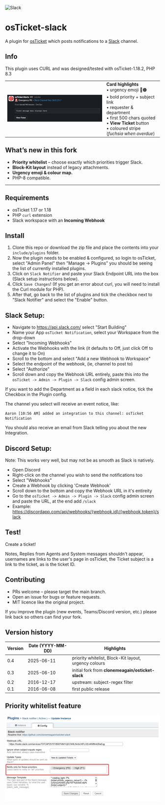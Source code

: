 ![Slack](https://a.slack-edge.com/ae57/img/slack_api_logo.png)

osTicket-slack
==============
A plugin for [osTicket](https://osticket.com) which posts notifications to a [Slack](https://slack.com) channel.

Info
------
This plugin uses CURL and was designed/tested with osTicket-1.18.2, PHP 8.3

|  |  |
|--|--|
| ![card](slack_card.png) | **Card highlights**<br>• urgency emoji 🔴🟠<br>• bold priority + subject link<br>• requester & department<br>• first 500 chars quoted<br>• **View Ticket** button<br>• coloured stripe (*fuchsia when overdue*) |

## What’s new in this fork

* **Priority whitelist** – choose exactly which priorities trigger Slack.  
* **Block-Kit layout** instead of legacy attachments.  
* **Urgency emoji & colour map.**  
* PHP-8 compatible.

---

## Requirements

* osTicket 1.17 or 1.18  
* PHP `curl` extension  
* Slack workspace with an **Incoming Webhook**

## Install

1. Clone this repo or download the zip file and place the contents into your `include/plugins` folder.
1. Now the plugin needs to be enabled & configured, so login to osTicket, select "Admin Panel" then "Manage -> Plugins" you should be seeing the list of currently installed plugins.
1. Click on `Slack Notifier` and paste your Slack Endpoint URL into the box (Slack setup instructions below).
1. Click `Save Changes`! (If you get an error about curl, you will need to install the Curl module for PHP). 
1. After that, go back to the list of plugins and tick the checkbox next to "Slack Notifier" and select the "Enable" button.


## Slack Setup:
- Navigate to https://api.slack.com/ select "Start Building"
- Name your App `osTicket Notification`, select your Workspace from the drop-down
- Select "Incoming Webhooks"
- Activate the Webhooks with the link (it defaults to Off, just click Off to change it to On)
- Scroll to the bottom and select "Add a new Webhook to Workspace"
- Select the endpoint of the webhook, (ie, channel to post to)
- Select "Authorize"
- Scroll down and copy the Webhook URL entirely, paste this into the `osTicket -> Admin -> Plugin -> Slack` config admin screen.

If you want to add the Department as a field in each slack notice, tick the Checkbox in the Plugin config.

The channel you select will receive an event notice, like:
```
Aaron [10:56 AM] added an integration to this channel: osTicket Notification
```
You should also receive an email from Slack telling you about the new Integration.


## Discord Setup:
Note: This works very well, but may not be as smooth as Slack is natively.

- Open Discord
- Right-click on the channel you wish to send the notifications too
- Select "Webhooks"
- Create a Webhook by clicking 'Create Webhook'
- Scroll down to the bottom and copy the Webhook URL in it's entireity
- Go to the `osTicket -> Admin -> Plugin -> Slack` config admin screen and paste the URL, at the end add `/slack`
- Example: https://discordapp.com/api/webhooks/{webhook.id}/{webhook.token}/slack

## Test!
Create a ticket!

Notes, Replies from Agents and System messages shouldn't appear, usernames are links to the user's page 
in osTicket, the Ticket subject is a link to the ticket, as is the ticket ID. 

## Contributing

- PRs welcome – please target the main branch.
- Open an issue for bugs or feature requests.
- MIT licence like the original project.

If you improve the plugin (new events, Teams/Discord version, etc.) please link back so others can find your fork.

## Version history

| Version | Date&nbsp;(YYYY-MM-DD) | Highlights |
|---------|-----------------------|------------|
| 0.4 | 2025-06-11 | priority whitelist, Block-Kit layout, urgency colours |
| 0.3 | 2025-06-10 | initial fork from **clonemeagain/osticket-slack** |
| 0.2 | 2016-12-17 | upstream: subject-regex filter |
| 0.1 | 2016-06-08 | first public release |


## Priority whitelist feature

![config](plugin_instance_config.png)
